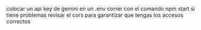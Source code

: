 colocar un api key de gemini en un .env 
correr con el comando npm start
si tiene problemas revisar el cors para garantizar que tengas los accesos correctos
